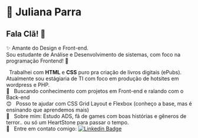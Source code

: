 # 🎯 Juliana Parra

## Fala Clã! 👋
✨ Amante do Design e Front-end.<br>
Sou estudante de Análise e Desenvolvimento de sistemas, com foco na programação Frontend! 🚀

 &nbsp; Trabalhei com **HTML** e **CSS** puro pra criação de livros digitais (ePubs).
Atualmente sou estágiaria de TI com foco em produção de hotsites em wordpress e PHP.
 <br/> :purple_heart: &nbsp; Buscando conhecimento com projetos em Front-end e ralando com o Back-end
 <br/> :blush: &nbsp; Posso te ajudar com CSS Grid Layout e Flexbox (conheço a base, mas é ensinando que aprendemos mais)
 <br/> 💬  &nbsp; Sobre mim: Estudo ADS, fã de games com boas histórias e gêneros de terror.. ou só um HeartStone para passar o tempo.
 <br/> :email: &nbsp; Entre em contato comigo: [![Linkedin Badge](https://img.shields.io/badge/-JulianaParra-blue?style=flat-square&logo=Linkedin&logoColor=white&linkhttps://www.linkedin.com/in/juliana-parra-00701818a)](https://www.linkedin.com/in/juliana-parra-00701818a/) 
